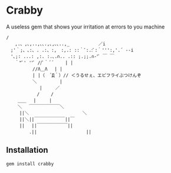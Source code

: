 # Crabby
A useless gem that shows your irritation at errors to you machine

```
/
　　,.、,､,..,､､.,､,､､..,_　　　　　 　／i
　;'｀;、､:、. .:、:,　:,.: ::｀ﾞ:.:ﾞ:｀''':,'.´ -‐i
　'､;: ...: ,:. :.､.∩.. .:: ;.;;.∩‐'ﾞ ￣ ￣
　　｀"ﾞ' ''ﾞ //ﾞ｀´´　　 | |
　　　　　　//Λ＿Λ　 | |
　　　　　　| |（　´Д｀）// ＜うるせぇ、エビフライぶつけんぞ
　　　　　　＼　　　 　 |
　　　　　　　 |　　　／
　　　　　　　/ 　　/
　　 ＿＿　 |　　　|　
　　 ＼　 ￣￣￣￣￣￣￣＼
　　　||＼　　　　　　　　　　 　 ＼
　　　||＼||￣￣￣￣￣￣￣||￣
　　　||　 ||￣￣￣￣￣￣￣||
　　　 　 .||　 　 　 　 　 　 　 ||

```

## Installation
   ```gem install crabby```
